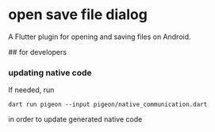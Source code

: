 # open save file dialog

A Flutter plugin for opening and saving files on Android.

## for developers

### updating native code

If needed, run

```dart run pigeon --input pigeon/native_communication.dart```

in order to update generated native code